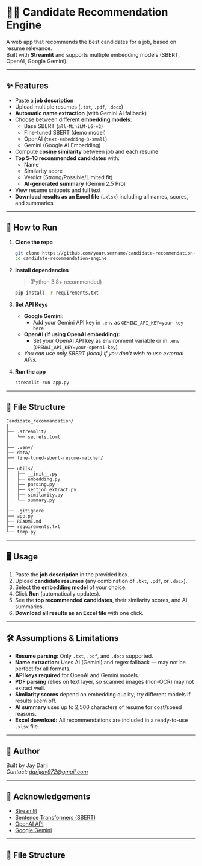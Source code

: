 # 🕵️‍♂️ Candidate Recommendation Engine

A web app that recommends the best candidates for a job, based on resume relevance.  
Built with **Streamlit** and supports multiple embedding models (SBERT, OpenAI, Google Gemini).

---

## ✨ Features

- Paste a **job description**
- Upload multiple resumes (`.txt`, `.pdf`, `.docx`)
- **Automatic name extraction** (with Gemini AI fallback)
- Choose between different **embedding models**:
  - Base SBERT (`all-MiniLM-L6-v2`)
  - Fine-tuned SBERT (demo model)
  - OpenAI (`text-embedding-3-small`)
  - Gemini (Google AI Embedding)
- Compute **cosine similarity** between job and each resume
- **Top 5–10 recommended candidates** with:
  - Name
  - Similarity score
  - Verdict (Strong/Possible/Limited fit)
  - **AI-generated summary** (Gemini 2.5 Pro)
- View resume snippets and full text
- **Download results as an Excel file** (`.xlsx`) including all names, scores, and summaries

---

## 🚀 How to Run

1. **Clone the repo**

    ```bash
    git clone https://github.com/yourusername/candidate-recommendation-engine.git
    cd candidate-recommendation-engine
    ```

2. **Install dependencies**

    > (Python 3.8+ recommended)
    ```bash
    pip install -r requirements.txt
    ```

3. **Set API Keys**  
   - **Google Gemini:**  
     - Add your Gemini API key in `.env` as `GEMINI_API_KEY=your-key-here`
   - **OpenAI (if using OpenAI embedding):**  
     - Set your OpenAI API key as environment variable or in `.env` (`OPENAI_API_KEY=your-openai-key`)
   - _You can use only SBERT (local) if you don't wish to use external APIs._

4. **Run the app**

    ```bash
    streamlit run app.py
    ```
---

## 📂 File Structure
```
Candidate_recommandation/
│
├── .streamlit/
│   └── secrets.toml
│
├── .venv/
├── data/
├── fine-tuned-sbert-resume-matcher/
│
├── utils/
│   ├── __init__.py
│   ├── embedding.py
│   ├── parsing.py
│   ├── section_extract.py
│   ├── similarity.py
│   └── summary.py
│
├── .gitignore
├── app.py
├── README.md
├── requirements.txt
└── temp.py
```
---

## 🖥️ Usage

1. Paste the **job description** in the provided box.
2. Upload **candidate resumes** (any combination of `.txt`, `.pdf`, or `.docx`).
3. Select the **embedding model** of your choice.
4. Click **Run** (automatically updates).
5. See the **top recommended candidates**, their similarity scores, and AI summaries.
6. **Download all results as an Excel file** with one click.

---

## 🛠️ Assumptions & Limitations

- **Resume parsing:** Only `.txt`, `.pdf`, and `.docx` supported.  
- **Name extraction:** Uses AI (Gemini) and regex fallback — may not be perfect for all formats.
- **API keys required** for OpenAI and Gemini models.
- **PDF parsing** relies on text layer, so scanned images (non-OCR) may not extract well.
- **Similarity scores** depend on embedding quality; try different models if results seem off.
- **AI summary** uses up to 2,500 characters of resume for cost/speed reasons.
- **Excel download:** All recommendations are included in a ready-to-use `.xlsx` file.

---

## 👤 Author

Built by Jay Darji  
_Contact: [darjijay972@gmail.com](mailto:darjijay972@gmail.com)_

---

## 🙏 Acknowledgements

- [Streamlit](https://streamlit.io/)
- [Sentence Transformers (SBERT)](https://www.sbert.net/)
- [OpenAI API](https://platform.openai.com/)
- [Google Gemini](https://ai.google.dev/gemini-api/docs)

---


## 📂 File Structure




